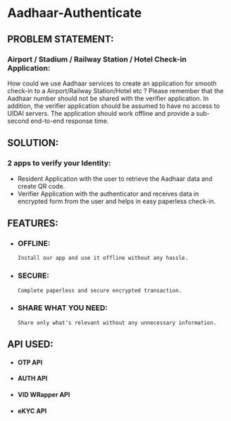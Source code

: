 # Aadhaar-Authenticate

## PROBLEM STATEMENT:
### Airport / Stadium / Railway Station / Hotel Check-in Application:
How could we use Aadhaar services to create an application for smooth check-in to a Airport/Railway Station/Hotel etc ? Please remember that the Aadhaar number should not be shared with the verifier application. In addition, the verifier application should be assumed to have no access to UIDAI servers. The application should work offline and provide a sub-second end-to-end response time. 

## SOLUTION:
### 2 apps to verify your Identity:
- Resident Application with the user to retrieve the Aadhaar data and create QR code.
- Verifier Application with the authenticator and receives data in encrypted form from the user and helps in easy paperless check-in.

## FEATURES: 
- ### OFFLINE: 
      Install our app and use it offline without any hassle.
- ### SECURE:
      Complete paperless and secure encrypted transaction.
- ### SHARE WHAT YOU NEED:
      Share only what's relevant without any unnecessary information.

## API USED:

- #### OTP API
- #### AUTH API
- #### VID WRapper API
- #### eKYC API
